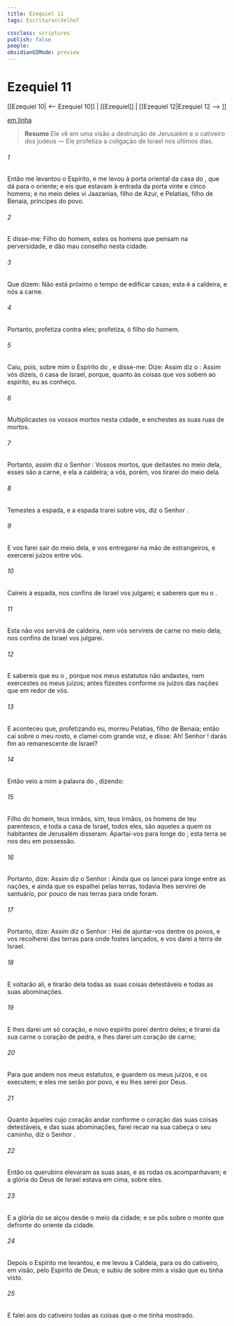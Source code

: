 ```yaml
---
title: Ezequiel 11
tags: Escrituras\VelhoT

cssclass: scriptures
publish: false
people:
obsidianUIMode: preview
---
```


# Ezequiel 11
[[Ezequiel 10| <-- Ezequiel 10]] | [[Ezequiel]] | [[Ezequiel 12|Ezequiel 12 --> ]]

[em linha](https://churchofjesuschrist.org/study/scriptures/ot/ezek/11?lang=por)

> __Resumo__
Ele vê em uma visão a destruição de Jerusalém e o cativeiro dos judeus — Ele profetiza a coligação de Israel nos últimos dias.

###### 1 
Então me levantou o Espírito, e me levou à porta oriental da casa do , que dá para o oriente; e eis que estavam à entrada da porta vinte e cinco homens; e no meio deles vi Jaazanias, filho de Azur, e Pelatias, filho de Benaia, príncipes do povo.

###### 2 
E disse-me: Filho do homem, estes  os homens que pensam na perversidade, e dão mau conselho nesta cidade.

###### 3 
Que dizem: Não está próximo o tempo de edificar casas; esta  é a caldeira, e nós a carne.

###### 4 
Portanto, profetiza contra eles; profetiza, ó filho do homem.

###### 5 
Caiu, pois, sobre mim o Espírito do , e disse-me: Dize: Assim diz o : Assim vós dizeis, ó casa de Israel, porque, quanto às coisas que vos sobem ao espírito, eu as conheço.

###### 6 
Multiplicastes os vossos mortos nesta cidade, e enchestes as suas ruas de mortos.

###### 7 
Portanto, assim diz o Senhor : Vossos mortos, que deitastes no meio dela, esses são a carne, e ela  a caldeira; a vós, porém, vos tirarei do meio dela.

###### 8 
Temestes a espada, e a espada trarei sobre vós, diz o Senhor .

###### 9 
E vos farei sair do meio dela, e vos entregarei na mão de estrangeiros, e exercerei  juízos entre vós.

###### 10 
Caireis à espada,  nos confins de Israel vos julgarei; e sabereis que eu  o .

###### 11 
Esta  não vos servirá de caldeira, nem vós servireis de carne no meio dela; nos confins de Israel vos julgarei.

###### 12 
E sabereis que eu  o , porque nos meus estatutos não andastes, nem exercestes os meus juízos; antes fizestes conforme os juízos das nações que  em redor de vós.

###### 13 
E aconteceu que, profetizando eu, morreu Pelatias, filho de Benaia; então caí sobre o meu rosto, e clamei com grande voz, e disse: Ah! Senhor !  darás fim ao remanescente de Israel?

###### 14 
Então veio a mim a palavra do , dizendo:

###### 15 
Filho do homem, teus irmãos, sim, teus irmãos, os homens de teu parentesco, e toda a casa de Israel, todos eles, são aqueles a quem os habitantes de Jerusalém disseram: Apartai-vos para longe do ; esta terra se nos deu em possessão.

###### 16 
Portanto, dize: Assim diz o Senhor : Ainda que os lancei para longe entre as nações, e ainda que os espalhei pelas terras, todavia lhes servirei de santuário, por  pouco de  nas terras para onde foram.

###### 17 
Portanto, dize: Assim diz o Senhor : Hei de ajuntar-vos dentre os povos, e vos recolherei das terras para onde fostes lançados, e vos darei a terra de Israel.

###### 18 
E voltarão ali, e tirarão dela todas as suas coisas detestáveis e todas as suas abominações.

###### 19 
E lhes darei um só coração, e novo espírito porei dentro deles; e tirarei da sua carne o coração de pedra, e lhes darei um coração de carne;

###### 20 
Para que andem nos meus estatutos, e guardem os meus juízos, e os executem; e eles me serão por povo, e eu lhes serei por Deus.

###### 21 
Quanto àqueles cujo coração andar conforme o coração das suas coisas detestáveis, e das suas abominações, farei recair na sua cabeça o seu caminho, diz o Senhor .

###### 22 
Então os querubins elevaram as suas asas, e as rodas os acompanhavam; e a glória do Deus de Israel estava em cima, sobre eles.

###### 23 
E a glória do  se alçou desde o meio da cidade; e se pôs sobre o monte que  defronte do oriente da cidade.

###### 24 
Depois o Espírito me levantou, e me levou à Caldeia, para os do cativeiro, em visão, pelo Espírito de Deus; e subiu de sobre mim a visão que eu tinha visto.

###### 25 
E falei aos do cativeiro todas as coisas que o  me tinha mostrado.


